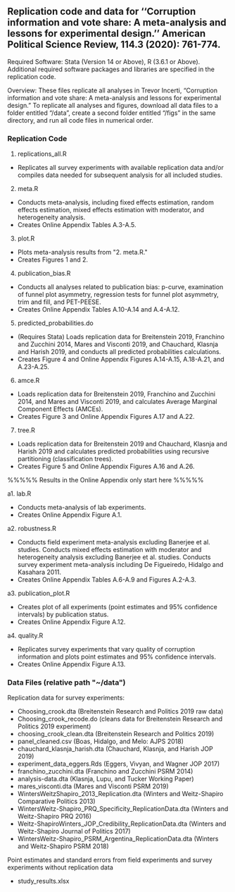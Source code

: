## Replication code and data for ‘‘Corruption information and vote share: A meta-analysis and lessons for experimental design.’’ American Political Science Review, 114.3 (2020): 761-774.

Required Software: Stata (Version 14 or Above), R (3.6.1 or Above). 
Additional required software packages and libraries are specified in the replication code.

Overview: These files replicate all analyses in Trevor Incerti, “Corruption information and vote share: A meta-analysis and lessons for experimental design.” To replicate all analyses and figures, download all data files to a folder entitled “/data”, create a second folder entitled “/figs” in the same directory, and run all code files in numerical order. 

### Replication Code

1. replications_all.R
- Replicates all survey experiments with available replication data and/or compiles data needed for subsequent analysis for all included studies.

2. meta.R
- Conducts meta-analysis, including fixed effects estimation, random effects estimation, mixed effects estimation with moderator, and heterogeneity analysis. 
- Creates Online Appendix Tables A.3-A.5.

3. plot.R
- Plots meta-analysis results from "2. meta.R."
- Creates Figures 1 and 2.  

4. publication_bias.R
- Conducts all analyses related to publication bias: p-curve, examination of funnel plot asymmetry, regression tests for funnel plot asymmetry, trim and fill, and PET-PEESE. 
- Creates Online Appendix Tables A.10-A.14 and A.4-A.12. 

5. predicted_probabilities.do
- (Requires Stata) Loads replication data for Breitenstein 2019, Franchino and Zucchini 2014, Mares and Visconti 2019, and Chauchard, Klasnja and Harish 2019, and conducts all predicted probabilities calculations. 
- Creates Figure 4 and Online Appendix Figures A.14-A.15, A.18-A.21, and A.23-A.25.

6. amce.R
- Loads replication data for Breitenstein 2019, Franchino and Zucchini 2014, and Mares and Visconti 2019, and calculates Average Marginal Component Effects (AMCEs).
- Creates Figure 3 and Online Appendix Figures A.17 and A.22. 

7. tree.R
- Loads replication data for Breitenstein 2019 and Chauchard, Klasnja and Harish 2019 and calculates predicted probabilities using recursive partitioning (classification trees). 
- Creates Figure 5 and Online Appendix Figures A.16 and A.26. 


%%%%% Results in the Online Appendix only start here %%%%%

a1. lab.R
- Conducts meta-analysis of lab experiments. 
- Creates Online Appendix Figure A.1.

a2. robustness.R
- Conducts field experiment meta-analysis excluding Banerjee et al. studies. Conducts mixed effects estimation with moderator and heterogeneity analysis excluding Banerjee et al. studies. Conducts survey experiment meta-analysis including De Figueiredo, Hidalgo and Kasahara 2011. 
- Creates Online Appendix Tables A.6-A.9 and Figures A.2-A.3.

a3. publication_plot.R
- Creates plot of all experiments (point estimates and 95% confidence intervals) by publication status. 
- Creates Online Appendix Figure A.12.

a4. quality.R
- Replicates survey experiments that vary quality of corruption information and plots point estimates and 95% confidence intervals. 
- Creates Online Appendix Figure A.13. 


### Data Files (relative path "~/data")

Replication data for survey experiments:
- Choosing_crook.dta (Breitenstein Research and Politics 2019 raw data)
- Choosing_crook_recode.do (cleans data for Breitenstein Research and Politics 2019 experiment)
- choosing_crook_clean.dta (Breitenstein Research and Politics 2019)
- panel_cleaned.csv (Boas, Hidalgo, and Melo: AJPS 2018)
- chauchard_klasnja_harish.dta (Chauchard, Klasnja, and Harish JOP 2019)
- experiment_data_eggers.Rds (Eggers, Vivyan, and Wagner JOP 2017)
- franchino_zucchini.dta (Franchino and Zucchini PSRM 2014)
- analysis-data.dta (Klasnja, Lupu, and Tucker Working Paper)
- mares_visconti.dta (Mares and Visconti PSRM 2019)
- WintersWeitzShapiro_2013_Replication.dta (Winters and Weitz-Shapiro Comparative Politics 2013)
- WintersWeitz-Shapiro_PRQ_Specificity_ReplicationData.dta (Winters and Weitz-Shapiro PRQ 2016)
- Weitz-ShapiroWinters_JOP_Credibility_ReplicationData.dta (Winters and Weitz-Shapiro Journal of Politics 2017)
- WintersWeitz-Shapiro_PSRM_Argentina_ReplicationData.dta (Winters and Weitz-Shapiro PSRM 2018)


Point estimates and standard errors from field experiments and survey experiments without replication data
- study_results.xlsx
